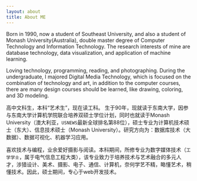 ```yaml
---
layout: about
title: About ME
---
```


Born in 1990, now a student of Southeast University, and also a student of Monash University(Australia), double master degree of Computer Technology and Information Technology. The research interests of mine are database technology, data visualization, and application of machine learning.

Loving technology, programming, reading, and photographing. During the undergraduate, I majored Digital Media Technology, which is focused on the combination of technology and art, in addition to the computer courses, there are many design courses should be learned, like drawing, coloring, and 3D modeling.

高中文科生，本科“艺术生”，现在读工科。 生于90年，现就读于东南大学，因参与东南大学计算机学院联合培养双硕士学位计划，同时也就读于Monash University（澳大利亚，`USNEWS`最新全球排名第88位），硕士专业为计算机技术硕士（东大）、信息技术硕士（Monash University）。研究方向为：数据库技术（大数据）、数据可视化、机器学习应用。

喜欢技术与编程，业余爱好摄影与阅读。本科期间，所修专业为数字媒体技术（`工学学士`，属于电气信息工程大类），该专业致力于培养技术与艺术融合的多元人才，涉猎设计、美术、摄影、电子、通信、计算机，奈何学艺不精，略懂艺术，稍懂技术。因此，硕士期间，专心于web开发技术。